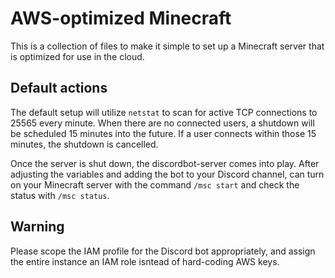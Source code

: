 # AWS-optimized Minecraft

This is a collection of files to make it simple to set up a Minecraft server that is optimized for use in the cloud.

## Default actions

The default setup will utilize `netstat` to scan for active TCP connections to 25565 every minute. When there are no connected users, a shutdown will be scheduled 15 minutes into the future. If a user connects within those 15 minutes, the shutdown is cancelled.

Once the server is shut down, the discordbot-server comes into play. After adjusting the variables and adding the bot to your Discord channel, can turn on your Minecraft server with the command `/msc start` and check the status with `/msc status`.

## Warning

Please scope the IAM profile for the Discord bot appropriately, and assign the entire instance an IAM role isntead of hard-coding AWS keys.